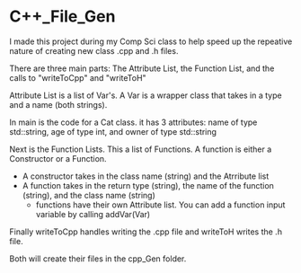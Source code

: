 # C++_File_Gen

I made this project during my Comp Sci class to help speed up the repeative nature of creating new class .cpp and .h files. 

There are three main parts: The Attribute List, the Function List, and the calls to "writeToCpp" and "writeToH"

Attribute List is a list of Var's. A Var is a wrapper class that takes in a type and a name (both strings). 

In main is the code for a Cat class. it has 3 attributes: name of type std::string, age of type int, and owner of type std::string

Next is the Function Lists. This a list of Functions. A function is either a Constructor or a Function.
  * A constructor takes in the class name (string) and the Atrribute list
  * A function takes in the return type (string), the name of the function (string), and the  class name (string)
    * functions have their own Attribute list. You can add a function input variable by calling addVar(Var)
    
Finally writeToCpp handles writing the .cpp file and writeToH writes the .h file. 

Both will create their files in the cpp_Gen folder.
